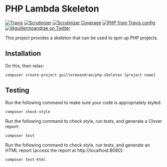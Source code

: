 # PHP Lambda Skeleton
[![Travis](https://img.shields.io/travis/guillermoandrae/php-skeleton.svg?style=flat-square)](https://travis-ci.org/guillermoandrae/php-skeleton) [![Scrutinizer](https://img.shields.io/scrutinizer/g/guillermoandrae/php-skeleton.svg?style=flat-square)](https://scrutinizer-ci.com/g/guillermoandrae/php-skeleton/) [![Scrutinizer Coverage](https://img.shields.io/scrutinizer/coverage/g/guillermoandrae/php-skeleton.svg?style=flat-square)](https://scrutinizer-ci.com/g/guillermoandrae/php-skeleton/) [![PHP from Travis config](https://img.shields.io/travis/php-v/guillermoandrae/php-skeleton.svg?style=flat-square)](https://travis-ci.org/guillermoandrae/php-skeleton)
 [![@guillermoandrae on Twitter](http://img.shields.io/badge/twitter-%40guillermoandrae-blue.svg?style=flat-square)](https://twitter.com/guillermoandrae)

This project provides a skeleton that can be used to spin up PHP projects. 

## Installation
Do this, then relax:
```
composer create-project guillermoandrae/php-skeleton [project name]
```

## Testing
Run the following command to make sure your code is appropriately styled:
```
composer check-style
```

Run the following command to check style, run tests, and generate a Clover report:
```
composer test
```

Run the following command to check style, run tests, and generate an HTML report (access the report at http://localhost:8080):
```
composer test-html
```
